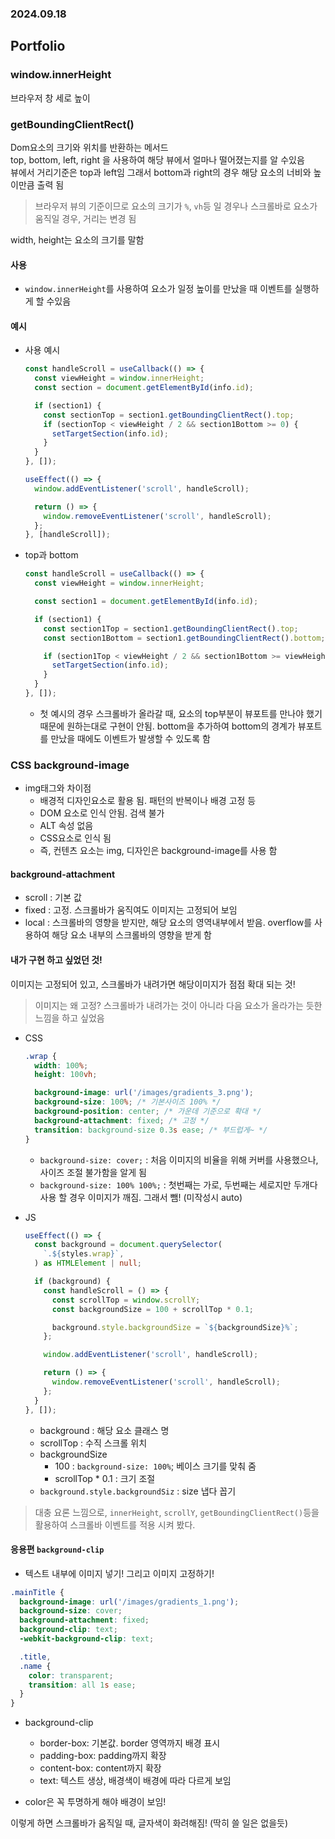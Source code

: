 ### 2024.09.18

## Portfolio

### window.innerHeight

브라우저 창 세로 높이

### getBoundingClientRect()

Dom요소의 크기와 위치를 반환하는 메서드  
top, bottom, left, right 을 사용하여 해당 뷰에서 얼마나 떨어졌는지를 알 수있음  
뷰에서 거리기준은 top과 left임 그래서 bottom과 right의 경우 해당 요소의 너비와 높이만큼 출력 됨

> 브라우저 뷰의 기준이므로 요소의 크기가 `%`, `vh`등 일 경우나 스크롤바로 요소가 움직일 경우, 거리는 변경 됨

width, height는 요소의 크기를 말함

#### 사용

- `window.innerHeight`를 사용하여 요소가 일정 높이를 만났을 때 이벤트를 실행하게 할 수있음

#### 예시

- 사용 예시

  ```ts
  const handleScroll = useCallback(() => {
    const viewHeight = window.innerHeight;
    const section = document.getElementById(info.id);

    if (section1) {
      const sectionTop = section1.getBoundingClientRect().top;
      if (sectionTop < viewHeight / 2 && section1Bottom >= 0) {
        setTargetSection(info.id);
      }
    }
  }, []);

  useEffect(() => {
    window.addEventListener('scroll', handleScroll);

    return () => {
      window.removeEventListener('scroll', handleScroll);
    };
  }, [handleScroll]);
  ```

- top과 bottom

  ```ts
  const handleScroll = useCallback(() => {
    const viewHeight = window.innerHeight;

    const section1 = document.getElementById(info.id);

    if (section1) {
      const section1Top = section1.getBoundingClientRect().top;
      const section1Bottom = section1.getBoundingClientRect().bottom;

      if (section1Top < viewHeight / 2 && section1Bottom >= viewHeight / 2) {
        setTargetSection(info.id);
      }
    }
  }, []);
  ```

  - 첫 예시의 경우 스크롤바가 올라갈 때, 요소의 top부분이 뷰포트를 만나야 했기 때문에 원하는대로 구현이 안됨. bottom을 추가하여 bottom의 경계가 뷰포트를 만났을 때에도 이벤트가 발생할 수 있도록 함

### CSS background-image

- img태그와 차이점
  - 배경적 디자인요소로 활용 됨. 패턴의 반복이나 배경 고정 등
  - DOM 요소로 인식 안됨. 검색 불가
  - ALT 속성 없음
  - CSS요소로 인식 됨
  - 즉, 컨텐츠 요소는 img, 디자인은 background-image를 사용 함

#### background-attachment

- scroll : 기본 값
- fixed : 고정. 스크롤바가 움직여도 이미지는 고정되어 보임
- local : 스크롤바의 영향을 받지만, 해당 요소의 영역내부에서 받음. overflow를 사용하여 해당 요소 내부의 스크롤바의 영향을 받게 함

#### 내가 구현 하고 싶었던 것!

이미지는 고정되어 있고, 스크롤바가 내려가면 해당이미지가 점점 확대 되는 것!

> 이미지는 왜 고정? 스크롤바가 내려가는 것이 아니라 다음 요소가 올라가는 듯한 느낌을 하고 싶었음

- CSS

  ```css
  .wrap {
    width: 100%;
    height: 100vh;

    background-image: url('/images/gradients_3.png');
    background-size: 100%; /* 기본사이즈 100% */
    background-position: center; /* 가운데 기준으로 확대 */
    background-attachment: fixed; /* 고정 */
    transition: background-size 0.3s ease; /* 부드럽게~ */
  }
  ```

  - `background-size: cover;` : 처음 이미지의 비율을 위해 커버를 사용했으나, 사이즈 조절 불가함을 알게 됨
  - `background-size: 100% 100%;` : 첫번째는 가로, 두번째는 세로지만 두개다 사용 할 경우 이미지가 깨짐. 그래서 뺌! (미작성시 auto)

* JS

  ```ts
  useEffect(() => {
    const background = document.querySelector(
      `.${styles.wrap}`,
    ) as HTMLElement | null;

    if (background) {
      const handleScroll = () => {
        const scrollTop = window.scrollY;
        const backgroundSize = 100 + scrollTop * 0.1;

        background.style.backgroundSize = `${backgroundSize}%`;
      };

      window.addEventListener('scroll', handleScroll);

      return () => {
        window.removeEventListener('scroll', handleScroll);
      };
    }
  }, []);
  ```

  - background : 해당 요소 클래스 명
  - scrollTop : 수직 스크롤 위치
  - backgroundSize
    - 100 : `background-size: 100%`; 베이스 크기를 맞춰 줌
    - scrollTop \* 0.1 : 크기 조절
  - `background.style.backgroundSiz` : size 냅다 꼽기

> 대충 요론 느낌으로, `innerHeight`, `scrollY`, `getBoundingClientRect()`등을 활용하여 스크롤바 이벤트를 적용 시켜 봤다.

#### 응용편 `background-clip`

- 텍스트 내부에 이미지 넣기! 그리고 이미지 고정하기!

```css
.mainTitle {
  background-image: url('/images/gradients_1.png');
  background-size: cover;
  background-attachment: fixed;
  background-clip: text;
  -webkit-background-clip: text;

  .title,
  .name {
    color: transparent;
    transition: all 1s ease;
  }
}
```

- background-clip

  - border-box: 기본값. border 영역까지 배경 표시
  - padding-box: padding까지 확장
  - content-box: content까지 확장
  - text: 텍스트 생상, 배경색이 배경에 따라 다르게 보임

- color은 꼭 투명하게 해야 배경이 보임!

이렇게 하면 스크롤바가 움직일 때, 글자색이 화려해짐! (딱히 쓸 일은 없을듯)